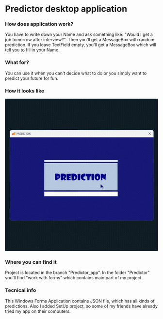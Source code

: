 # Predictor desktop application

### How does application work?
You have to write down your Name and ask something like: "Would I get a job tomorrow after interview?".
Then you'll get a MessageBox with random prediction.
If you leave TextField empty, you'll get a MessageBox which will tell you to fill in your Name.

### What for?
You can use it when you can't decide what to do or you simply want to predict your future for fun. 

### How it looks like
![Predictor Aplication](./Resources/PredictorVideo.gif)

### Where you can find it
Project is located in the branch "Predictor_app". 
In the folder "Predictor" you'll find "work with forms" which contains main part of my project.

### Tecnical info
This Windows Forms Application contains JSON file, which has all kinds of predictions.
Also I added SetUp project, so some of my friends have already tried my app on their computers.
